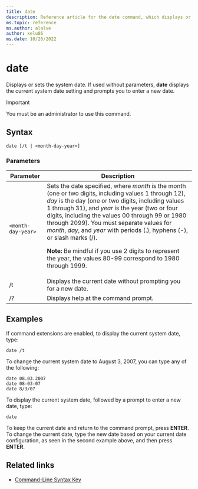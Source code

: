 ```yaml
---
title: date
description: Reference article for the date command, which displays or sets the system date. If used without parameters,
ms.topic: reference
ms.author: alalve
author: xelu86
ms.date: 10/26/2022
---
```



# date

Displays or sets the system date. If used without parameters, **date** displays the current system date setting and prompts you to enter a new date.

>[!IMPORTANT]
> You must be an administrator to use this command.

## Syntax

```
date [/t | <month-day-year>]
```

### Parameters

| Parameter | Description |
| --------- | ----------- |
| `<month-day-year>` | Sets the date specified, where *month* is the month (one or two digits, including values 1 through 12), *day* is the day (one or two digits, including values 1 through 31), and *year* is the year (two or four digits, including the values 00 through 99 or 1980 through 2099). You must separate values for *month*, *day*, and *year* with periods (.), hyphens (-), or slash marks (/).<p>**Note:** Be mindful if you use 2 digits to represent the year, the values 80-99 correspond to 1980 through 1999. |
| /t | Displays the current date without prompting you for a new date. |
| /? | Displays help at the command prompt. |

## Examples

If command extensions are enabled, to display the current system date, type:

```
date /t
```

To change the current system date to August 3, 2007, you can type any of the following:

```
date 08.03.2007
date 08-03-07
date 8/3/07
```

To display the current system date, followed by a prompt to enter a new date, type:

```
date
```

To keep the current date and return to the command prompt, press **ENTER**. To change the current date, type the new date based on your current date configuration, as seen in the second example above, and then press **ENTER**.

## Related links

- [Command-Line Syntax Key](command-line-syntax-key.md)
